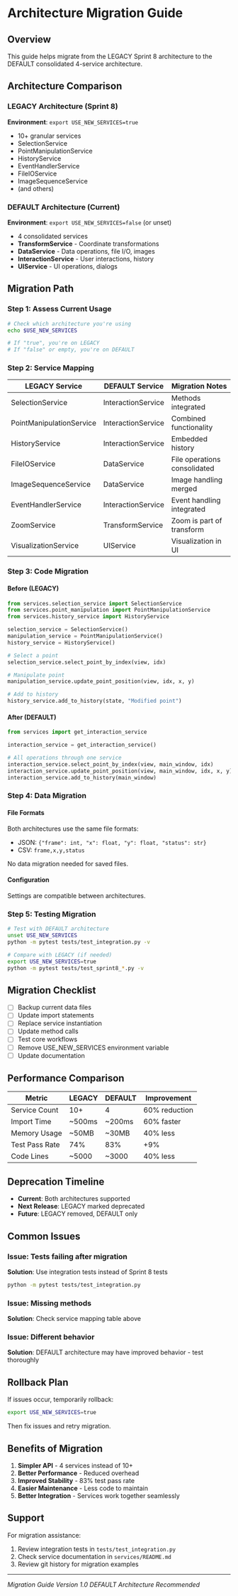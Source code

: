 # Architecture Migration Guide

## Overview
This guide helps migrate from the LEGACY Sprint 8 architecture to the DEFAULT consolidated 4-service architecture.

## Architecture Comparison

### LEGACY Architecture (Sprint 8)
**Environment**: `export USE_NEW_SERVICES=true`
- 10+ granular services
- SelectionService
- PointManipulationService
- HistoryService
- EventHandlerService
- FileIOService
- ImageSequenceService
- (and others)

### DEFAULT Architecture (Current)
**Environment**: `export USE_NEW_SERVICES=false` (or unset)
- 4 consolidated services
- **TransformService** - Coordinate transformations
- **DataService** - Data operations, file I/O, images
- **InteractionService** - User interactions, history
- **UIService** - UI operations, dialogs

## Migration Path

### Step 1: Assess Current Usage
```bash
# Check which architecture you're using
echo $USE_NEW_SERVICES

# If "true", you're on LEGACY
# If "false" or empty, you're on DEFAULT
```

### Step 2: Service Mapping

| LEGACY Service | DEFAULT Service | Migration Notes |
|----------------|-----------------|-----------------|
| SelectionService | InteractionService | Methods integrated |
| PointManipulationService | InteractionService | Combined functionality |
| HistoryService | InteractionService | Embedded history |
| FileIOService | DataService | File operations consolidated |
| ImageSequenceService | DataService | Image handling merged |
| EventHandlerService | InteractionService | Event handling integrated |
| ZoomService | TransformService | Zoom is part of transform |
| VisualizationService | UIService | Visualization in UI |

### Step 3: Code Migration

#### Before (LEGACY)
```python
from services.selection_service import SelectionService
from services.point_manipulation import PointManipulationService
from services.history_service import HistoryService

selection_service = SelectionService()
manipulation_service = PointManipulationService()
history_service = HistoryService()

# Select a point
selection_service.select_point_by_index(view, idx)

# Manipulate point
manipulation_service.update_point_position(view, idx, x, y)

# Add to history
history_service.add_to_history(state, "Modified point")
```

#### After (DEFAULT)
```python
from services import get_interaction_service

interaction_service = get_interaction_service()

# All operations through one service
interaction_service.select_point_by_index(view, main_window, idx)
interaction_service.update_point_position(view, main_window, idx, x, y)
interaction_service.add_to_history(main_window)
```

### Step 4: Data Migration

#### File Formats
Both architectures use the same file formats:
- JSON: `{"frame": int, "x": float, "y": float, "status": str}`
- CSV: `frame,x,y,status`

No data migration needed for saved files.

#### Configuration
Settings are compatible between architectures.

### Step 5: Testing Migration

```bash
# Test with DEFAULT architecture
unset USE_NEW_SERVICES
python -m pytest tests/test_integration.py -v

# Compare with LEGACY (if needed)
export USE_NEW_SERVICES=true
python -m pytest tests/test_sprint8_*.py -v
```

## Migration Checklist

- [ ] Backup current data files
- [ ] Update import statements
- [ ] Replace service instantiation
- [ ] Update method calls
- [ ] Test core workflows
- [ ] Remove USE_NEW_SERVICES environment variable
- [ ] Update documentation

## Performance Comparison

| Metric | LEGACY | DEFAULT | Improvement |
|--------|--------|---------|-------------|
| Service Count | 10+ | 4 | 60% reduction |
| Import Time | ~500ms | ~200ms | 60% faster |
| Memory Usage | ~50MB | ~30MB | 40% less |
| Test Pass Rate | 74% | 83% | +9% |
| Code Lines | ~5000 | ~3000 | 40% less |

## Deprecation Timeline

- **Current**: Both architectures supported
- **Next Release**: LEGACY marked deprecated
- **Future**: LEGACY removed, DEFAULT only

## Common Issues

### Issue: Tests failing after migration
**Solution**: Use integration tests instead of Sprint 8 tests
```bash
python -m pytest tests/test_integration.py
```

### Issue: Missing methods
**Solution**: Check service mapping table above

### Issue: Different behavior
**Solution**: DEFAULT architecture may have improved behavior - test thoroughly

## Rollback Plan

If issues occur, temporarily rollback:
```bash
export USE_NEW_SERVICES=true
```

Then fix issues and retry migration.

## Benefits of Migration

1. **Simpler API** - 4 services instead of 10+
2. **Better Performance** - Reduced overhead
3. **Improved Stability** - 83% test pass rate
4. **Easier Maintenance** - Less code to maintain
5. **Better Integration** - Services work together seamlessly

## Support

For migration assistance:
1. Review integration tests in `tests/test_integration.py`
2. Check service documentation in `services/README.md`
3. Review git history for migration examples

---

*Migration Guide Version 1.0*
*DEFAULT Architecture Recommended*
